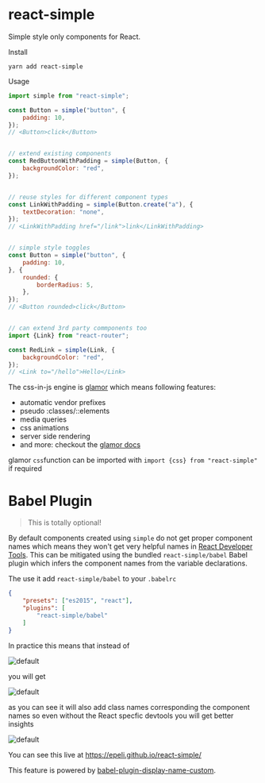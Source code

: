 # react-simple

Simple style only components for React.

Install

    yarn add react-simple  

Usage

```js
import simple from "react-simple";

const Button = simple("button", {
    padding: 10,
});
// <Button>click</Button>


// extend existing components
const RedButtonWithPadding = simple(Button, {
    backgroundColor: "red",
});


// reuse styles for different component types
const LinkWithPadding = simple(Button.create("a"), {
    textDecoration: "none",
});
// <LinkWithPadding href="/link">link</LinkWithPadding>


// simple style toggles
const Button = simple("button", {
    padding: 10,
}, {
    rounded: {
        borderRadius: 5,
    },
});
// <Button rounded>click</Button>


// can extend 3rd party commponents too
import {Link} from "react-router";

const RedLink = simple(Link, {
    backgroundColor: "red",
});
// <Link to="/hello">Hello</Link>
```

The css-in-js engine is [glamor][] which means following features:

- automatic vendor prefixes
- pseudo :classes/::elements
- media queries
- css animations
- server side rendering
- and more: checkout the [glamor docs][glamor]

glamor `css`function can be imported with `import {css} from "react-simple"` if required

[glamor]: https://github.com/threepointone/glamor

# Babel Plugin

> This is totally optional!

By default components created using `simple` do not get proper component names
which means they won't get very helpful names in [React Developer Tools][devtools].
This can be mitigated using the bundled `react-simple/babel` Babel plugin which infers
the component names from the variable declarations.

[devtools]: https://github.com/facebook/react-devtools

The use it add `react-simple/babel` to your `.babelrc`

```json
{
    "presets": ["es2015", "react"],
    "plugins": [
        "react-simple/babel"
    ]
}
```

In practice this means that instead of

![default](https://raw.githubusercontent.com/epeli/react-simple/master/demo/assets/simple-default.png)

you will get

![default](https://raw.githubusercontent.com/epeli/react-simple/master/demo/assets/simple-babel.png)

as you can see it will also add class names corresponding the component names
so even without the React specfic devtools you will get better insights

![default](https://raw.githubusercontent.com/epeli/react-simple/master/demo/assets/simple-dom.png)

You can see this live at https://epeli.github.io/react-simple/

This feature is powered by [babel-plugin-display-name-custom][].

[babel-plugin-display-name-custom]: https://github.com/epeli/babel-plugin-display-name-custom
